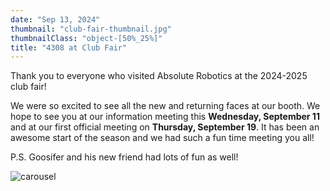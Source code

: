 ```yaml
---
date: "Sep 13, 2024"
thumbnail: "club-fair-thumbnail.jpg"
thumbnailClass: "object-[50%_25%]"
title: "4308 at Club Fair"
---
```


Thank you to everyone who visited Absolute Robotics at the 2024-2025 club fair!

We were so excited to see all the new and returning faces at our booth.
We hope to see you at our information meeting this **Wednesday, September 11** and at our first official meeting on **Thursday, September 19**.
It has been an awesome start of the season and we had such a fun time meeting you all!

P.S. Goosifer and his new friend had lots of fun as well!

![carousel](club-fair-carousel "w-100 h-150")
